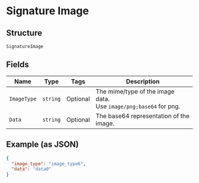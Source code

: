 
# Signature Image

## Structure

`SignatureImage`

## Fields

| Name | Type | Tags | Description |
|  --- | --- | --- | --- |
| `ImageType` | `string` | Optional | The mime/type of the image data.<br>Use `image/png;base64` for png. |
| `Data` | `string` | Optional | The base64 representation of the image. |

## Example (as JSON)

```json
{
  "image_type": "image_type6",
  "data": "data0"
}
```

